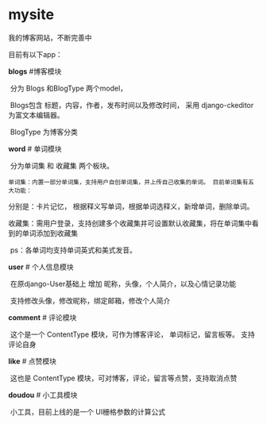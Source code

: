 # mysite 

我的博客网站，不断完善中

目前有以下app：

**blogs** #博客模块

​	分为 Blogs 和BlogType 两个model，

​	Blogs包含 标题，内容，作者，发布时间以及修改时间， 采用 django-ckeditor为富文本编辑器。

​	BlogType 为博客分类

**word**  # 单词模块

​	分为单词集 和 收藏集 两个板块。

 	单词集：内置一部分单词集，支持用户自创单词集，并上传自己收集的单词。 目前单词集有五大功能：

分别是：卡片记忆， 根据释义写单词，根据单词选释义，新增单词，删除单词。

​	收藏集：需用户登录，支持创建多个收藏集并可设置默认收藏集，将在单词集中看到的单词添加到收藏集

​	ps：各单词均支持单词英式和美式发音。

**user**  # 个人信息模块 

​	在原django-User基础上 增加 昵称，头像，个人简介，以及心情记录功能

​	支持修改头像，修改昵称，绑定邮箱，修改个人简介

**comment** # 评论模块

​	这个是一个 ContentType 模块，可作为博客评论， 单词标记，留言板等。 支持评论自身

**like**  # 点赞模块

​	这也是 ContentType 模块，可对博客，评论，留言等点赞，支持取消点赞

**doudou** # 小工具模块

​	小工具，目前上线的是一个 UI栅格参数的计算公式